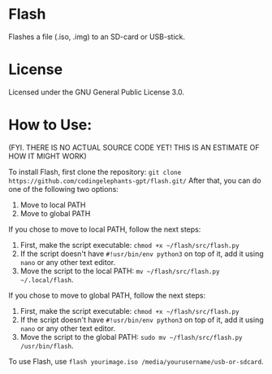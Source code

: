 # Flash
Flashes a file (.iso, .img) to an SD-card or USB-stick.

# License
Licensed under the GNU General Public License 3.0.

# How to Use:
(FYI. THERE IS NO ACTUAL SOURCE CODE YET! THIS IS AN ESTIMATE OF HOW IT MIGHT WORK)

To install Flash, first clone the repository: ```git clone https://github.com/codingelephants-gpt/flash.git/```
After that, you can do one of the following two options:
1. Move to local PATH
2. Move to global PATH

If you chose to move to local PATH, follow the next steps:
1. First, make the script executable: `chmod +x ~/flash/src/flash.py`
2. If the script doesn't have `#!usr/bin/env python3` on top of it, add it using `nano` or any other text editor.
3. Move the script to the local PATH: `mv ~/flash/src/flash.py ~/.local/flash`.

If you chose to move to global PATH, follow the next steps:
1. First, make the script executable: `chmod +x ~/flash/src/flash.py`
2. If the script doesn't have `#!usr/bin/env python3` on top of it, add it using `nano` or any other text editor.
3. Move the script to the global PATH: `sudo mv ~/flash/src/flash.py /usr/bin/flash`.

To use Flash, use `flash yourimage.iso /media/yourusername/usb-or-sdcard`.
